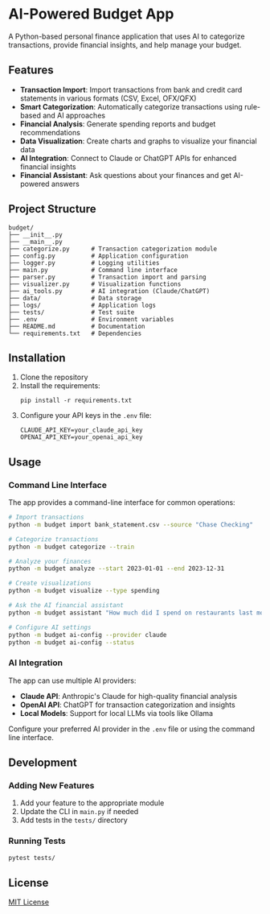 # AI-Powered Budget App

A Python-based personal finance application that uses AI to categorize transactions, provide financial insights, and help manage your budget.

## Features

- **Transaction Import**: Import transactions from bank and credit card statements in various formats (CSV, Excel, OFX/QFX)
- **Smart Categorization**: Automatically categorize transactions using rule-based and AI approaches
- **Financial Analysis**: Generate spending reports and budget recommendations
- **Data Visualization**: Create charts and graphs to visualize your financial data
- **AI Integration**: Connect to Claude or ChatGPT APIs for enhanced financial insights
- **Financial Assistant**: Ask questions about your finances and get AI-powered answers

## Project Structure

```
budget/
├── __init__.py
├── __main__.py
├── categorize.py      # Transaction categorization module
├── config.py          # Application configuration
├── logger.py          # Logging utilities
├── main.py            # Command line interface 
├── parser.py          # Transaction import and parsing
├── visualizer.py      # Visualization functions
├── ai_tools.py        # AI integration (Claude/ChatGPT)
├── data/              # Data storage
├── logs/              # Application logs
├── tests/             # Test suite
├── .env               # Environment variables
├── README.md          # Documentation
└── requirements.txt   # Dependencies
```

## Installation

1. Clone the repository
2. Install the requirements:
   ```
   pip install -r requirements.txt
   ```
3. Configure your API keys in the `.env` file:
   ```
   CLAUDE_API_KEY=your_claude_api_key
   OPENAI_API_KEY=your_openai_api_key
   ```

## Usage

### Command Line Interface

The app provides a command-line interface for common operations:

```bash
# Import transactions
python -m budget import bank_statement.csv --source "Chase Checking"

# Categorize transactions
python -m budget categorize --train

# Analyze your finances
python -m budget analyze --start 2023-01-01 --end 2023-12-31

# Create visualizations
python -m budget visualize --type spending

# Ask the AI financial assistant
python -m budget assistant "How much did I spend on restaurants last month?"

# Configure AI settings
python -m budget ai-config --provider claude
python -m budget ai-config --status
```

### AI Integration

The app can use multiple AI providers:

- **Claude API**: Anthropic's Claude for high-quality financial analysis
- **OpenAI API**: ChatGPT for transaction categorization and insights
- **Local Models**: Support for local LLMs via tools like Ollama

Configure your preferred AI provider in the `.env` file or using the command line interface.

## Development

### Adding New Features

1. Add your feature to the appropriate module
2. Update the CLI in `main.py` if needed
3. Add tests in the `tests/` directory

### Running Tests

```bash
pytest tests/
```

## License

[MIT License](LICENSE)
